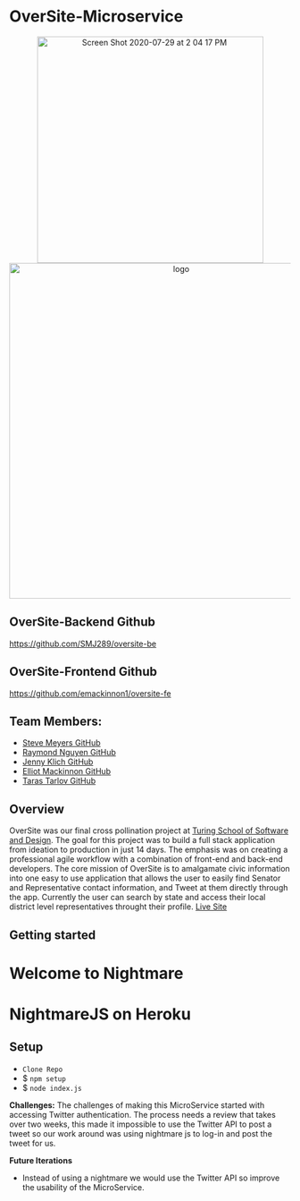 # OverSite-Microservice
<p align="center">
<img width="405" alt="Screen Shot 2020-07-29 at 2 04 17 PM" src="https://user-images.githubusercontent.com/49219371/88853381-7e2de480-d1a4-11ea-8700-8d7cf59b8c26.png">

  <img src="https://user-images.githubusercontent.com/1651212/27013967-6cbd6b8a-4ebc-11e7-9cd8-e5d0fcb01440.png" alt="logo" width="600px" />
 </p>

## OverSite-Backend Github
https://github.com/SMJ289/oversite-be

## OverSite-Frontend Github
https://github.com/emackinnon1/oversite-fe

## Team Members:

- [Steve Meyers GitHub](https://github.com/smj289)
- [Raymond Nguyen GitHub](https://github.com/itemniner)
- [Jenny Klich GitHub](https://github.com/jklich151)
- [Elliot Mackinnon GitHub](https://github.com/emackinnon1)
- [Taras Tarlov GitHub](https://github.com/ttarlov)

## Overview
OverSite was our final cross pollination project at [Turing School of Software and Design](http://turing.io). The goal for this project was to build a full stack application from ideation to production in just 14 days. The emphasis was on creating a professional agile workflow with a combination of front-end and back-end developers.
The core mission of OverSite is to amalgamate civic information into one easy to use application that allows the user to easily find Senator and Representative contact information, and Tweet at them directly through the app. Currently the user can search by state and access their local district level representatives throught their profile. 
[Live Site](https://oversite-app.herokuapp.com/)

## Getting started

Welcome to Nightmare 
==========
NightmareJS on Heroku 
==========

## Setup
- `Clone Repo`
- $ `npm setup`
- $ `node index.js`

**Challenges:**
The challenges of making this MicroService started with accessing Twitter authentication. The process needs a review that takes over two weeks, this made it impossible to use the Twitter API to post a tweet so our work around was using nightmare js to log-in and post the tweet for us.

**Future Iterations**
- Instead of using a nightmare we would use the Twitter API so improve the usability of the MicroService.



